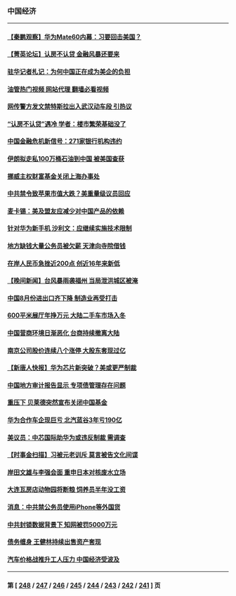 ### 中国经济
---
#### [【秦鹏观察】华为Mate60内幕：习要回击美国？](../../pages/ncid283/n14069169.md?09080845) 
#### [【菁英论坛】认房不认贷 金融风暴还要来](../../pages/ncid283/n14069145.md?09080845) 
#### [驻华记者札记：为何中国正在成为美企的负担](../../pages/ncid283/n14069113.md?09080845) 
#### [油管热门视频 网站代理 翻墙必看视频](http://138.2.39.72:81/youtube.html?epic-marker?09080845)
#### [网传警方发文禁特斯拉出入武汉动车段 引热议](../../pages/ncid283/n14068818.md?09080845) 
#### [“认房不认贷”遇冷 学者：楼市繁荣基础没了](../../pages/ncid283/n14069094.md?09080845) 
#### [中国金融危机新信号：271家银行机构违约](../../pages/ncid283/n14069055.md?09080845) 
#### [伊朗拟走私100万桶石油到中国 被美国查获](../../pages/ncid283/n14069092.md?09080845) 
#### [挪威主权财富基金关闭上海办事处](../../pages/ncid283/n14069037.md?09080845) 
#### [中共禁令致苹果市值大跌？美重量级议员回应](../../pages/ncid283/n14069017.md?09080845) 
#### [麦卡锡：美及盟友应减少对中国产品的依赖](../../pages/ncid283/n14068836.md?09080845) 
#### [针对华为新手机 沙利文：应继续实施技术限制](../../pages/ncid283/n14068740.md?09080845) 
#### [地方缺钱大量公务员被欠薪 天津向寺院借钱](../../pages/ncid283/n14068751.md?09080845) 
#### [在岸人民币急挫近200点 创近16年来新低](../../pages/ncid283/n14068734.md?09080845) 
#### [【晚间新闻】台风暴雨袭福州 当局泄洪城区被淹](../../pages/ncid283/n14068310.md?09080845) 
#### [中国8月份进出口齐下降 制造业再受打击](../../pages/ncid283/n14068638.md?09080845) 
#### [600平米展厅年挣万元 大陆二手车市场入冬](../../pages/ncid283/n14068431.md?09080845) 
#### [中国营商环境日渐恶化 台商持续撤离大陆](../../pages/ncid283/n14068029.md?09080845) 
#### [南京公司股价连续八个涨停 大股东套现过亿](../../pages/ncid283/n14068385.md?09080845) 
#### [【新唐人快报】华为芯片新突破？美或更严制裁](../../pages/ncid283/n14068306.md?09080845) 
#### [中国地方审计报告显示 专项债管理存在问题](../../pages/ncid283/n14068311.md?09080845) 
#### [重压下 贝莱德突然宣布关闭中国基金](../../pages/ncid283/n14068308.md?09080845) 
#### [华为合作车企现巨亏 北汽蓝谷3年亏190亿](../../pages/ncid283/n14067726.md?09080845) 
#### [美议员：中芯国际助华为或违反制裁 需调查](../../pages/ncid283/n14068241.md?09080845) 
#### [【时事金扫描】习被元老训斥 莫言被告文化间谍](../../pages/ncid283/n14068232.md?09080845) 
#### [岸田文雄与李强会面 重申日本对核废水立场](../../pages/ncid283/n14068268.md?09080845) 
#### [大连瓦房店动物园将断粮 饲养员半年没工资](../../pages/ncid283/n14068028.md?09080845) 
#### [消息：中共禁公务员使用iPhone等外国货](../../pages/ncid283/n14068221.md?09080845) 
#### [中共封锁数据背景下 知网被罚5000万元](../../pages/ncid283/n14068075.md?09080845) 
#### [债务缠身 王健林持续出售资产套现](../../pages/ncid283/n14067874.md?09080845) 
#### [汽车价格战推升工人压力 中国经济受波及](../../pages/ncid283/n14067694.md?09080845) 

---
#### 第 [ [248](./248.md?09080845) / [247](./247.md?09080845) / [246](./246.md?09080845) / [245](./245.md?09080845) / [244](./244.md?09080845) / [243](./243.md?09080845) / [242](./242.md?09080845) / [241](./241.md?09080845) ] 页
